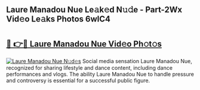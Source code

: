 ## Laure Manadou Nue Le𝚊k𝚎d N𝚞𝚍e - Part-2Wx Vid𝚎o Le𝚊ks Photos 6wlC4

# <h2><a href="http://fb1sun7.evod.top/?m=Laure+Manadou+Nue">🔗 👉🔴 Laure Manadou Nue Vid𝚎o Ph𝚘t𝚘s</a></h2>

[![Laure Manadou Nue N𝚞d𝚎s](https://i.imgur.com/8V9OHl7.gif)](http://fb1sun7.evod.top/?m=Laure+Manadou+Nue)
Social media sensation Laure Manadou Nue, recognized for sharing lifestyle and dance content, including dance performances and vlogs. The ability Laure Manadou Nue to handle pressure and controversy is essential for a successful public figure. 
